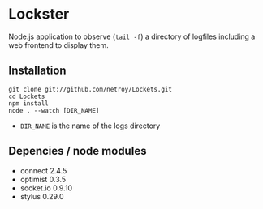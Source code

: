 # Lockster

Node.js application to observe (`tail -f`) a directory of logfiles including a web frontend to display them.

## Installation

    git clone git://github.com/netroy/Lockets.git
    cd Lockets
    npm install
    node . --watch [DIR_NAME]

* `DIR_NAME` is the name of the logs directory

## Depencies / node modules

* connect 2.4.5
* optimist 0.3.5
* socket.io 0.9.10
* stylus 0.29.0
